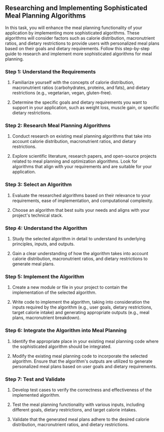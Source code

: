 ## Researching and Implementing Sophisticated Meal Planning Algorithms

In this task, you will enhance the meal planning functionality of your application by implementing more sophisticated algorithms. These algorithms will consider factors such as calorie distribution, macronutrient ratios, and dietary restrictions to provide users with personalized meal plans based on their goals and dietary requirements. Follow this step-by-step guide to research and implement more sophisticated algorithms for meal planning.

### Step 1: Understand the Requirements

1. Familiarize yourself with the concepts of calorie distribution, macronutrient ratios (carbohydrates, proteins, and fats), and dietary restrictions (e.g., vegetarian, vegan, gluten-free).

2. Determine the specific goals and dietary requirements you want to support in your application, such as weight loss, muscle gain, or specific dietary restrictions.

### Step 2: Research Meal Planning Algorithms

1. Conduct research on existing meal planning algorithms that take into account calorie distribution, macronutrient ratios, and dietary restrictions.

2. Explore scientific literature, research papers, and open-source projects related to meal planning and optimization algorithms. Look for algorithms that align with your requirements and are suitable for your application.

### Step 3: Select an Algorithm

1. Evaluate the researched algorithms based on their relevance to your requirements, ease of implementation, and computational complexity.

2. Choose an algorithm that best suits your needs and aligns with your project's technical stack.

### Step 4: Understand the Algorithm

1. Study the selected algorithm in detail to understand its underlying principles, inputs, and outputs.

2. Gain a clear understanding of how the algorithm takes into account calorie distribution, macronutrient ratios, and dietary restrictions to generate meal plans.

### Step 5: Implement the Algorithm

1. Create a new module or file in your project to contain the implementation of the selected algorithm.

2. Write code to implement the algorithm, taking into consideration the inputs required by the algorithm (e.g., user goals, dietary restrictions, target calorie intake) and generating appropriate outputs (e.g., meal plans, macronutrient breakdown).

### Step 6: Integrate the Algorithm into Meal Planning

1. Identify the appropriate place in your existing meal planning code where the sophisticated algorithm should be integrated.

2. Modify the existing meal planning code to incorporate the selected algorithm. Ensure that the algorithm's outputs are utilized to generate personalized meal plans based on user goals and dietary requirements.

### Step 7: Test and Validate

1. Develop test cases to verify the correctness and effectiveness of the implemented algorithm.

2. Test the meal planning functionality with various inputs, including different goals, dietary restrictions, and target calorie intakes.

3. Validate that the generated meal plans adhere to the desired calorie distribution, macronutrient ratios, and dietary restrictions.
